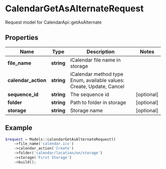 # CalendarGetAsAlternateRequest

Request model for CalendarApi::getAsAlternate

## Properties

Name | Type | Description | Notes
---- | ---- | ----------- | -----
**file_name** | **string**| iCalendar file name in storage |
**calendar_action** | **string**| iCalendar method type Enum, available values: Create, Update, Cancel |
**sequence_id** | **string**| The sequence id | [optional]
**folder** | **string**| Path to folder in storage | [optional]
**storage** | **string**| Storage name | [optional]

## Example
```php
$request = Models::calendarGetAsAlternateRequest()
    ->file_name('calendar.ics')
    ->calendar_action('Create')
    ->folder('calendar/location/on/storage')
    ->storage('First Storage')
    ->build();
```

